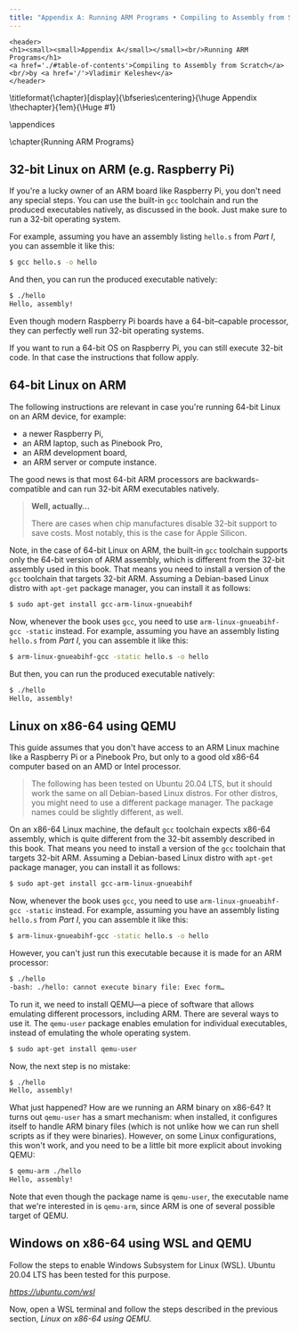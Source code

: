 ```yaml
---
title: "Appendix A: Running ARM Programs • Compiling to Assembly from Scratch"
---
```


```{=html}
<header>
<h1><small><small>Appendix A</small></small><br/>Running ARM Programs</h1>
<a href='./#table-of-contents'>Compiling to Assembly from Scratch</a>
<br/>by <a href='/'>Vladimir Keleshev</a>
</header>
```

<!-- Changes chapter labels from "Chapter" to "Appendix" -->
\titleformat{\chapter}[display]{\bfseries\centering}{\huge Appendix \thechapter}{1em}{\Huge #1}

\appendices

\chapter{Running ARM Programs}

## 32-bit Linux on ARM (e.g. Raspberry Pi)

If you're a lucky owner of an ARM board like Raspberry Pi, you don't need any special steps.
You can use the built-in `gcc` toolchain and run the produced executables natively, as discussed in the book.
Just make sure to run a 32-bit operating system.

For example, assuming you have an assembly listing `hello.s` from *Part I*, you can assemble it like this:

```sh
$ gcc hello.s -o hello
```

And then, you can run the produced executable natively:

```sh
$ ./hello
Hello, assembly!
```

Even though modern Raspberry Pi boards have a 64-bit–capable processor, they can perfectly well run 32-bit operating systems.

If you want to run a 64-bit OS on Raspberry Pi, you can still execute 32-bit code.
In that case the instructions that follow apply.

## 64-bit Linux on ARM

The following instructions are relevant in case you're running 64-bit Linux on an ARM device, for example:

 * a newer Raspberry Pi,
 * an ARM laptop, such as Pinebook Pro,
 * an ARM development board,
 * an ARM server or compute instance.

The good news is that most 64-bit ARM processors are backwards-compatible and can run 32-bit ARM executables natively.

> **Well, actually…**
> 
> There are cases when chip manufactures disable 32-bit support to save costs.
> Most notably, this is the case for Apple Silicon.

Note, in the case of 64-bit Linux on ARM, the built-in `gcc` toolchain supports only the 64-bit version of ARM assembly, which is different from the 32-bit assembly used in this book.
That means you need to install a version of the `gcc` toolchain that targets 32-bit ARM.
Assuming a Debian-based Linux distro with `apt-get` package manager, you can install it as follows:

```sh
$ sudo apt-get install gcc-arm-linux-gnueabihf
```

Now, whenever the book uses `gcc`, you need to use `arm-linux-gnueabihf-gcc -static` instead.
For example, assuming you have an assembly listing `hello.s` from *Part I*, you can assemble it like this:

```sh
$ arm-linux-gnueabihf-gcc -static hello.s -o hello
```

But then, you can run the produced executable natively:

```sh
$ ./hello
Hello, assembly!
```

## Linux on x86-64 using QEMU

This guide assumes that you don't have access to an ARM Linux machine like a Raspberry Pi or a Pinebook Pro, but only to a good old x86-64 computer based on an AMD or Intel processor.

> The following has been tested on Ubuntu 20.04 LTS, but it should work the same on all Debian-based Linux distros.
> For other distros, you might need to use a different package manager.
> The package names could be slightly different, as well.

On an x86-64 Linux machine, the default `gcc` toolchain expects x86-64 assembly, which is quite different from the 32-bit assembly described in this book.
That means you need to install a version of the `gcc` toolchain that targets 32-bit ARM.
Assuming a Debian-based Linux distro with `apt-get` package manager, you can install it as follows:

```sh
$ sudo apt-get install gcc-arm-linux-gnueabihf
```

Now, whenever the book uses `gcc`, you need to use `arm-linux-gnueabihf-gcc -static` instead.
For example, assuming you have an assembly listing `hello.s` from *Part I*, you can assemble it like this:

```sh
$ arm-linux-gnueabihf-gcc -static hello.s -o hello
```

However, you can't just run this executable because it is made for an ARM processor:

```sh
$ ./hello
-bash: ./hello: cannot execute binary file: Exec form…
```

To run it, we need to install QEMU—a piece of software that allows emulating different processors, including ARM.
There are several ways to use it.
The `qemu-user` package enables emulation for individual executables, instead of emulating the whole operating system.

```sh
$ sudo apt-get install qemu-user
```

Now, the next step is no mistake:

```sh
$ ./hello
Hello, assembly!
```

What just happened?
How are we running an ARM binary on x86-64?
It turns out `qemu-user` has a smart mechanism: when installed, it configures itself to handle ARM binary files (which is not unlike how we can run shell scripts as if they were binaries).
However, on some Linux configurations, this won't work, and you need to be a little bit more explicit about invoking QEMU:

```sh
$ qemu-arm ./hello
Hello, assembly!
```

Note that even though the package name is `qemu-user`, the executable name that we're interested in is `qemu-arm`, since ARM is one of several possible target of QEMU.

## Windows on x86-64 using WSL and QEMU

Follow the steps to enable Windows Subsystem for Linux (WSL).
Ubuntu 20.04 LTS has been tested for this purpose.

*<https://ubuntu.com/wsl>*

Now, open a WSL terminal and follow the steps described in the previous section, *Linux on x86-64 using QEMU*.


